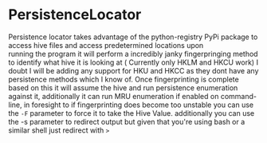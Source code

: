 # PersistenceLocator

Persistence locator takes advantage of the python-registry PyPi package to access hive files and access predetermined locations upon <br> 
running the program it will perform a incredibly janky fingerpringing method to identify what hive it is looking at ( Currently only HKLM and HKCU work) 
I doubt I will be adding any support for HKU and HKCC as they dont have any persistence methods which I know of. Once fingerprinting is complete based on this 
it will assume the hive and run persistence enumeration against it, additionally it can run MRU enumeration if enabled on command-line, in foresight to if fingerprinting does become too unstable you can use the `-F` parameter to force it to take the Hive Value. additionally you can use the -s parameter to redirect output but given that you're using bash or a similar shell just redirect with `>` 
